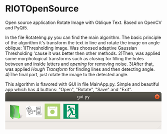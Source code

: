 # RIOTOpenSource
Open source application Rotate Image with Oblique Text. Based on OpenCV and PyQt5.

In the file RotateImg.py you can find the main algorithm. The basic principle of the algorithm it's transform the text in line and rotate the image on angle oblique:
1)Thresholding image. Was choosed adaptive Gaussian Thresholding 'cause it was better then other methods.
2)Then, was applied some morphological transforms such as <em>closing</em> for filling the holes between and inside letters and <em>opening</em> for removing noise.
3)After that, was applied <em>Hough Transform</em> for finding lines and then detecting angle.
4)The final part, just rotate the image to the detected angle.

This algorithm is flavored with GUI in file MainApp.py. Simple and beautiful app which has 4 buttons: "Open", "Rotate", "Save" and "Exit".
![alt text](https://github.com/vovanezha/RIOTOpenSource/blob/master/gui.png)
